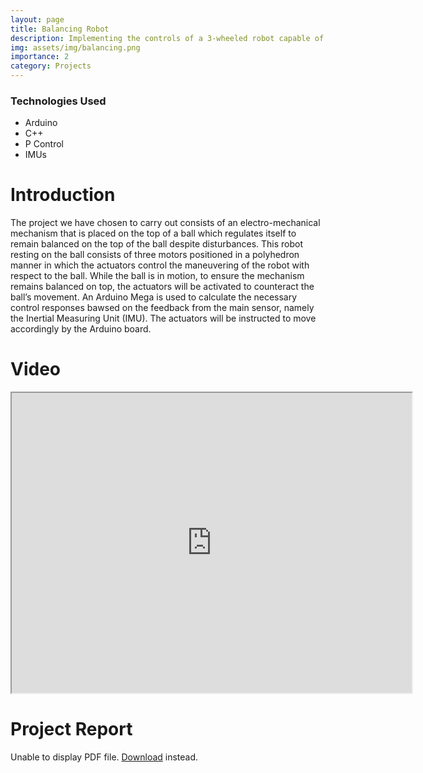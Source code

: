```yaml
---
layout: page
title: Balancing Robot
description: Implementing the controls of a 3-wheeled robot capable of balancing on a basketball.
img: assets/img/balancing.png
importance: 2
category: Projects
---
```


### Technologies Used
- Arduino
- C++
- P Control
- IMUs

# Introduction

The project we have chosen to carry out consists of an electro-mechanical mechanism that is placed on the top of a ball which regulates itself to remain balanced on the top of the ball despite disturbances. This robot resting on the ball consists of three motors positioned in a polyhedron manner in which the actuators control the maneuvering of the robot with respect to the ball. While the ball is in motion, to ensure the mechanism remains balanced on top, the actuators will be activated to counteract the ball’s movement. An Arduino Mega is used to calculate the necessary control responses bawsed on the feedback from the main sensor, namely the Inertial Measuring Unit (IMU). The actuators will be instructed to move accordingly by the Arduino board.

# Video

<div id="a" align="center">
<iframe src="https://drive.google.com/file/d/1-XLWjoTJ7TukqudAsLmh2ffgU7wl32YO/preview" width="640" height="480" allow="autoplay"></iframe>
</div>

# Project Report

<object data="/assets/pdf/balancing_robot.pdf" type="application/pdf" width="100%" height="500px">
      <p>Unable to display PDF file. <a href="/assets/pdf/balancing_robot.pdf">Download</a> instead.</p>
    </object>

